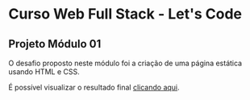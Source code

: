 # Curso Web Full Stack - Let's Code

## Projeto Módulo 01

O desafio proposto neste módulo foi a criação de uma página estática usando HTML e CSS.

É possível visualizar o resultado final [clicando aqui](https://vigorous-jennings-aa1a76.netlify.app).
